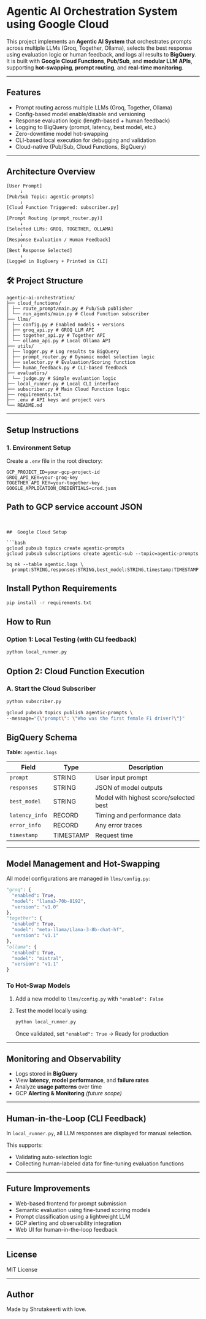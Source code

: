 # Agentic AI Orchestration System using Google Cloud

This project implements an **Agentic AI System** that orchestrates prompts across multiple LLMs (Groq, Together, Ollama), selects the best response using evaluation logic or human feedback, and logs all results to **BigQuery**. It is built with **Google Cloud Functions**, **Pub/Sub**, and **modular LLM APIs**, supporting **hot-swapping**, **prompt routing**, and **real-time monitoring**.

---

##  Features

-  Prompt routing across multiple LLMs (Groq, Together, Ollama)
-  Config-based model enable/disable and versioning
-  Response evaluation logic (length-based + human feedback)
-  Logging to BigQuery (prompt, latency, best model, etc.)
-  Zero-downtime model hot-swapping
-  CLI-based local execution for debugging and validation
-  Cloud-native (Pub/Sub, Cloud Functions, BigQuery)

---

##  Architecture Overview

```text
[User Prompt]
     ↓
[Pub/Sub Topic: agentic-prompts]
     ↓
[Cloud Function Triggered: subscriber.py]
     ↓
[Prompt Routing (prompt_router.py)]
     ↓
[Selected LLMs: GROQ, TOGETHER, OLLAMA]
     ↓
[Response Evaluation / Human Feedback]
     ↓
[Best Response Selected]
     ↓
[Logged in BigQuery + Printed in CLI]
```


## 🛠️ Project Structure
```text
agentic-ai-orchestration/
├── cloud_functions/
│ ├── route_prompt/main.py # Pub/Sub publisher
│ └── run_agents/main.py # Cloud Function subscriber
├── llms/
│ ├── config.py # Enabled models + versions
│ ├── groq_api.py # GROQ LLM API
│ ├── together_api.py # Together API
│ └── ollama_api.py # Local Ollama API
├── utils/
│ ├── logger.py # Log results to BigQuery
│ ├── prompt_router.py # Dynamic model selection logic
│ ├── selector.py # Evaluation/Scoring function
│ └── human_feedback.py # CLI-based feedback
├── evaluators/
│ └── judge.py # Simple evaluation logic
├── local_runner.py # Local CLI interface
├── subscriber.py # Main Cloud Function logic
├── requirements.txt
├── .env # API keys and project vars
└── README.md
```

---

## Setup Instructions

### 1. Environment Setup

Create a `.env` file in the root directory:

```env
GCP_PROJECT_ID=your-gcp-project-id
GROQ_API_KEY=your-groq-key
TOGETHER_API_KEY=your-together-key
GOOGLE_APPLICATION_CREDENTIALS=cred.json
``` 
## Path to GCP service account JSON
```


##  Google Cloud Setup

```bash
gcloud pubsub topics create agentic-prompts
gcloud pubsub subscriptions create agentic-sub --topic=agentic-prompts

bq mk --table agentic.logs \
  prompt:STRING,responses:STRING,best_model:STRING,timestamp:TIMESTAMP

```

##  Install Python Requirements

```bash
pip install -r requirements.txt
```

##  How to Run

### Option 1:  Local Testing (with CLI feedback)

```bash
python local_runner.py
```

##  Option 2: Cloud Function Execution

### A. Start the Cloud Subscriber

```bash
python subscriber.py

gcloud pubsub topics publish agentic-prompts \
--message="{\"prompt\": \"Who was the first female F1 driver?\"}"
```

##  BigQuery Schema

**Table:** `agentic.logs`

| Field         | Type     | Description                             |
|---------------|----------|-----------------------------------------|
| `prompt`      | STRING   | User input prompt                       |
| `responses`   | STRING   | JSON of model outputs                   |
| `best_model`  | STRING   | Model with highest score/selected best |
| `latency_info`| RECORD   | Timing and performance data             |
| `error_info`  | RECORD   | Any error traces                        |
| `timestamp`   | TIMESTAMP| Request time                            |

---

##  Model Management and Hot-Swapping

All model configurations are managed in `llms/config.py`:

```python
"groq": {
  "enabled": True,
  "model": "llama3-70b-8192",
  "version": "v1.0"
},
"together": {
  "enabled": True,
  "model": "meta-llama/Llama-3-8b-chat-hf",
  "version": "v1.1"
},
"ollama": {
  "enabled": True,
  "model": "mistral",
  "version": "v1.1"
}
```


###  To Hot-Swap Models

1. Add a new model to `llms/config.py` with `"enabled": False`  
2. Test the model locally using:

   ```bash
   python local_runner.py
   ```


   Once validated, set `"enabled": True` → Ready for production

---

##  Monitoring and Observability

-  Logs stored in **BigQuery**
-  View **latency**, **model performance**, and **failure rates**
-  Analyze **usage patterns** over time
-  GCP **Alerting & Monitoring** *(future scope)*

---

##  Human-in-the-Loop (CLI Feedback)

In `local_runner.py`, all LLM responses are displayed for manual selection.

This supports:

-  Validating auto-selection logic  
-  Collecting human-labeled data for fine-tuning evaluation functions

---

##  Future Improvements

-  Web-based frontend for prompt submission  
-  Semantic evaluation using fine-tuned scoring models  
-  Prompt classification using a lightweight LLM  
-  GCP alerting and observability integration  
-  Web UI for human-in-the-loop feedback

---

##  License

MIT License

---

## Author 
Made by Shrutakeerti with love.


